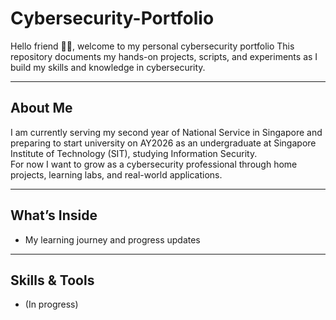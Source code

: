 # Cybersecurity-Portfolio


Hello friend 👋🏻, welcome to my personal cybersecurity portfolio
This repository documents my hands-on projects, scripts, and experiments as I build my skills and knowledge in cybersecurity.  

---

## About Me

I am currently serving my second year of National Service in Singapore and preparing to start university on AY2026 as an undergraduate at Singapore Institute of Technology (SIT), studying Information Security.  
For now I want to grow as a cybersecurity professional through home projects, learning labs, and real-world applications.

---

## What’s Inside

- My learning journey and progress updates  

---

## Skills & Tools

- (In progress)

